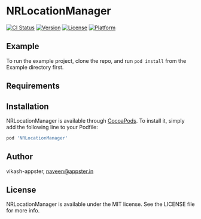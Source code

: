 # NRLocationManager

[![CI Status](http://img.shields.io/travis/vikash-appster/NRLocationManager.svg?style=flat)](https://travis-ci.org/vikash-appster/NRLocationManager)
[![Version](https://img.shields.io/cocoapods/v/NRLocationManager.svg?style=flat)](http://cocoapods.org/pods/NRLocationManager)
[![License](https://img.shields.io/cocoapods/l/NRLocationManager.svg?style=flat)](http://cocoapods.org/pods/NRLocationManager)
[![Platform](https://img.shields.io/cocoapods/p/NRLocationManager.svg?style=flat)](http://cocoapods.org/pods/NRLocationManager)

## Example

To run the example project, clone the repo, and run `pod install` from the Example directory first.

## Requirements

## Installation

NRLocationManager is available through [CocoaPods](http://cocoapods.org). To install
it, simply add the following line to your Podfile:

```ruby
pod 'NRLocationManager'
```

## Author

vikash-appster, naveen@appster.in

## License

NRLocationManager is available under the MIT license. See the LICENSE file for more info.
